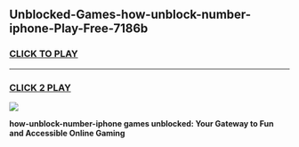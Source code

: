 
## Unblocked-Games-how-unblock-number-iphone-Play-Free-7186b
<h3>
<a href="https://premium76.site?title=how-unblock-number-iphone&ref=23A">CLICK TO PLAY</a></h3>
<hr>

<h3>
<a href="https://premium76.site?title=how-unblock-number-iphone&ref=23A">CLICK 2 PLAY</a>
  
</h3>

<a href="https://premium76.site?title=how-unblock-number-iphone&ref=23A"><img src="https://clearcache.store/games.png"></a>


**how-unblock-number-iphone games unblocked: Your Gateway to Fun and Accessible Online Gaming**
